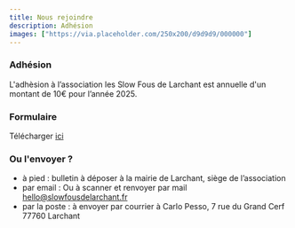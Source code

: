 ```yaml
---
title: Nous rejoindre
description: Adhésion
images: ["https://via.placeholder.com/250x200/d9d9d9/000000"]
---
```

### Adhésion

L'adhèsion à l’association les Slow Fous de Larchant est annuelle d'un montant  de
10€ pour l’année 2025.

### Formulaire

Télécharger [ici](/pdf/adhesion2025.pdf)

### Ou l'envoyer ?

- à pied : bulletin à déposer à la mairie de Larchant, siège de l’association
- par email : Ou à scanner et renvoyer par mail [hello@slowfousdelarchant.fr](hello@slowfousdelarchant.fr)
- par la poste : à envoyer par courrier à Carlo Pesso, 7 rue du Grand Cerf 77760 Larchant
